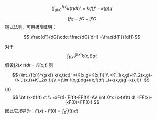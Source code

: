 

$$
(\int_{g(x)}^{f(x)} k(t)dt)'=k(f)f'-k(g)g'
$$

$$
\int fg=fG-\int f'G 
$$
链式法则，可用极限证明：

$$
\frac{dF}{dG}\cdot \frac{dG}{dH}
=\frac{d{F}}{dH}
$$

对于
$$
\int_{f(x)}^{g(x)} k(x,t)dt
$$
假设$\int k(x,t)dt=K(x,t)$
则


$$
(\int_{f(x)}^{g(x)} k(x,t)dt)'
=(K(x,g)-K(x,f))'\\
=K'_1(x,g)+K'_2(x,g)-(K'_1(x,f)+K'_2(x,f))\\ 
=(\int f(x,g)dg+f(x,f)df)'_1+k(x,g)g'-k(x,f)f'
$$

(3)
$$
\int (x-t)f(t) dt \\
=xF(t)-(F(t)t-FF(t))=A\\
\int_0^x (x-t)f(t) dt
=FF(x)-(xF(0)+FF(0))
$$
因此它求导为：$F(x)-F(0)=\int^x_0 f(t)dt$


